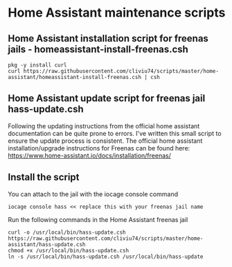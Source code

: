 # Home Assistant maintenance scripts


## Home Assistant installation script for freenas jails - homeassistant-install-freenas.csh

```
pkg -y install curl
curl https://raw.githubusercontent.com/cliviu74/scripts/master/home-assistant/homeassistant-install-freenas.csh | csh
```

## Home Assistant update script for freenas jail hass-update.csh

Following the updating instructions from the official home assistant documentation can be quite prone to errors. I've written this small script to ensure the update process is consistent.
The official home assistant installation/upgrade instructions for Freenas can be found here: https://www.home-assistant.io/docs/installation/freenas/

## Install the script 

You can attach to the jail with the iocage console command 

``` shell
iocage console hass << replace this with your freenas jail name 
```

Run the following commands in the Home Assistant freenas jail

``` shell
curl -o /usr/local/bin/hass-update.csh https://raw.githubusercontent.com/cliviu74/scripts/master/home-assistant/hass-update.csh
chmod +x /usr/local/bin/hass-update.csh
ln -s /usr/local/bin/hass-update.csh /usr/local/bin/hass-update
```
